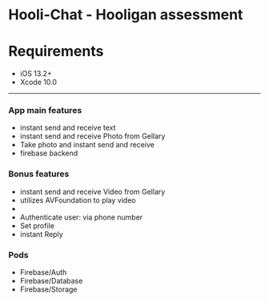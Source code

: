 # Hooli-Chat - Hooligan assessment


<h1>Requirements</h1>

<ul>
  <li>iOS 13.2+</li>
  <li>Xcode 10.0</li>
</ul>

<hr>

<h3>App main features</h3>
<ul>
        <li>instant send and receive text</li>
        <li>instant send and receive Photo from Gellary</li>
        <li>Take photo and instant send and receive</li>
        <li>firebase backend</li>
    </ul>

<h3>Bonus features</h3>
    <ul>
        <li>instant send and receive Video from Gellary</li>
        <li>utilizes AVFoundation to play video<li>
        <li>Authenticate user: via phone number</li>
        <li>Set profile</li>
        <li>instant Reply</li>
    </ul>
    
<h3>Pods</h3>
    <ul>
        <li>Firebase/Auth</li>
        <li>Firebase/Database</li>
        <li>Firebase/Storage</li>
    </ul>
    
